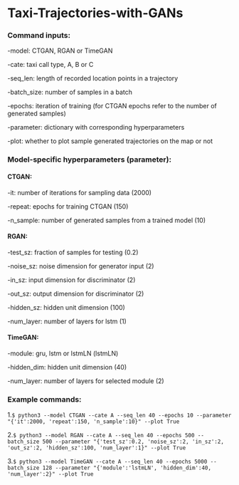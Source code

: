 # Taxi-Trajectories-with-GANs
### Command inputs:
-model: CTGAN, RGAN or TimeGAN

-cate: taxi call type, A, B or C

-seq_len: length of recorded location points in a trajectory

-batch_size: number of samples in a batch

-epochs: iteration of training (for CTGAN epochs refer to the number of generated samples)

-parameter: dictionary with corresponding hyperparameters

-plot: whether to plot sample generated trajectories on the map or not

### Model-specific hyperparameters (parameter):
#### CTGAN:
-it: number of iterations for sampling data (2000)

-repeat: epochs for training CTGAN (150)

-n_sample: number of generated samples from a trained model (10)

#### RGAN:
-test_sz: fraction of samples for testing (0.2)

-noise_sz: noise dimension for generator input (2)

-in_sz: input dimension for discriminator (2)

-out_sz: output dimension for discriminator (2)

-hidden_sz: hidden unit dimension (100)

-num_layer: number of layers for lstm (1)

#### TimeGAN:
-module: gru, lstm or lstmLN (lstmLN)

-hidden_dim: hidden unit dimension (40)

-num_layer: number of layers for selected module (2)

### Example commands:
1.`$ python3 --model CTGAN --cate A --seq_len 40 --epochs 10 --parameter "{'it':2000, 'repeat':150, 'n_sample':10}" --plot True`

2.`$ python3 --model RGAN --cate A --seq_len 40 --epochs 500 --batch_size 500 --parameter "{'test_sz':0.2, 'noise_sz':2, 'in_sz':2, 'out_sz':2, 'hidden_sz':100, 'num_layer':1}" --plot True`

3.`$ python3 --model TimeGAN --cate A --seq_len 40 --epochs 5000 --batch_size 128 --parameter "{'module':'lstmLN', 'hidden_dim':40, 'num_layer':2}" --plot True`
